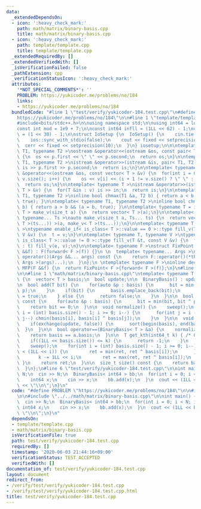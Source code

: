 ```yaml
---
data:
  _extendedDependsOn:
  - icon: ':heavy_check_mark:'
    path: math/matrix/binary-basis.cpp
    title: math/matrix/binary-basis.cpp
  - icon: ':heavy_check_mark:'
    path: template/template.cpp
    title: template/template.cpp
  _extendedRequiredBy: []
  _extendedVerifiedWith: []
  _isVerificationFailed: false
  _pathExtension: cpp
  _verificationStatusIcon: ':heavy_check_mark:'
  attributes:
    '*NOT_SPECIAL_COMMENTS*': ''
    PROBLEM: https://yukicoder.me/problems/no/184
    links:
    - https://yukicoder.me/problems/no/184
  bundledCode: "#line 1 \"test/verify/yukicoder-184.test.cpp\"\n#define PROBLEM \"\
    https://yukicoder.me/problems/no/184\"\n\n#line 1 \"template/template.cpp\"\n\
    #include<bits/stdc++.h>\n\nusing namespace std;\n\nusing int64 = long long;\n\
    const int mod = 1e9 + 7;\n\nconst int64 infll = (1LL << 62) - 1;\nconst int inf\
    \ = (1 << 30) - 1;\n\nstruct IoSetup {\n  IoSetup() {\n    cin.tie(nullptr);\n\
    \    ios::sync_with_stdio(false);\n    cout << fixed << setprecision(10);\n  \
    \  cerr << fixed << setprecision(10);\n  }\n} iosetup;\n\n\ntemplate< typename\
    \ T1, typename T2 >\nostream &operator<<(ostream &os, const pair< T1, T2 >& p)\
    \ {\n  os << p.first << \" \" << p.second;\n  return os;\n}\n\ntemplate< typename\
    \ T1, typename T2 >\nistream &operator>>(istream &is, pair< T1, T2 > &p) {\n \
    \ is >> p.first >> p.second;\n  return is;\n}\n\ntemplate< typename T >\nostream\
    \ &operator<<(ostream &os, const vector< T > &v) {\n  for(int i = 0; i < (int)\
    \ v.size(); i++) {\n    os << v[i] << (i + 1 != v.size() ? \" \" : \"\");\n  }\n\
    \  return os;\n}\n\ntemplate< typename T >\nistream &operator>>(istream &is, vector<\
    \ T > &v) {\n  for(T &in : v) is >> in;\n  return is;\n}\n\ntemplate< typename\
    \ T1, typename T2 >\ninline bool chmax(T1 &a, T2 b) { return a < b && (a = b,\
    \ true); }\n\ntemplate< typename T1, typename T2 >\ninline bool chmin(T1 &a, T2\
    \ b) { return a > b && (a = b, true); }\n\ntemplate< typename T = int64 >\nvector<\
    \ T > make_v(size_t a) {\n  return vector< T >(a);\n}\n\ntemplate< typename T,\
    \ typename... Ts >\nauto make_v(size_t a, Ts... ts) {\n  return vector< decltype(make_v<\
    \ T >(ts...)) >(a, make_v< T >(ts...));\n}\n\ntemplate< typename T, typename V\
    \ >\ntypename enable_if< is_class< T >::value == 0 >::type fill_v(T &t, const\
    \ V &v) {\n  t = v;\n}\n\ntemplate< typename T, typename V >\ntypename enable_if<\
    \ is_class< T >::value != 0 >::type fill_v(T &t, const V &v) {\n  for(auto &e\
    \ : t) fill_v(e, v);\n}\n\ntemplate< typename F >\nstruct FixPoint : F {\n  FixPoint(F\
    \ &&f) : F(forward< F >(f)) {}\n \n  template< typename... Args >\n  decltype(auto)\
    \ operator()(Args &&... args) const {\n    return F::operator()(*this, forward<\
    \ Args >(args)...);\n  }\n};\n \ntemplate< typename F >\ninline decltype(auto)\
    \ MFP(F &&f) {\n  return FixPoint< F >{forward< F >(f)};\n}\n#line 4 \"test/verify/yukicoder-184.test.cpp\"\
    \n\n#line 1 \"math/matrix/binary-basis.cpp\"\ntemplate< typename T >\nstruct BinaryBasis\
    \ {\n  vector< T > basis;\n  bool update;\n\n  BinaryBasis() : update(false) {}\n\
    \n  bool add(T bit) {\n    for(auto &p : basis) {\n      bit = min(bit, bit ^\
    \ p);\n    }\n    if(bit) {\n      basis.emplace_back(bit);\n      return update\
    \ = true;\n    } else {\n      return false;\n    }\n  }\n\n  bool check(T bit)\
    \ const {\n    for(auto &p : basis) {\n      bit = min(bit, bit ^ p);\n    }\n\
    \    return bit == 0;\n  }\n\n  void normalize() {\n    sweep();\n    for(int\
    \ i = (int) basis.size() - 1; i >= 0; i--) {\n      for(int j = i - 1; j >= 0;\
    \ j--) chmin(basis[i], basis[i] ^ basis[j]);\n    }\n  }\n\n  void sweep() {\n\
    \    if(exchange(update, false)) {\n      sort(begin(basis), end(basis));\n  \
    \  }\n  }\n\n  bool operator==(BinaryBasis< T > &a) {\n    normalize(), a.normalize();\n\
    \    return basis == a.basis;\n  }\n\n  T get_kth(int64_t k) { /* 0-indexed */\n\
    \    if((1LL << basis.size()) <= k) {\n      return -1;\n    }\n    T ret = T();\n\
    \    sweep();\n    for(int i = (int) basis.size() - 1; i >= 0; i--) {\n      if(k\
    \ < (1LL << i)) {\n        ret = min(ret, ret ^ basis[i]);\n      } else {\n \
    \       k -= 1LL << i;\n        ret = max(ret, ret ^ basis[i]);\n      }\n   \
    \ }\n    return ret;\n  }\n\n  size_t size() const {\n    return basis.size();\n\
    \  }\n};\n#line 6 \"test/verify/yukicoder-184.test.cpp\"\n\nint main() {\n  int\
    \ N;\n  cin >> N;\n  BinaryBasis< int64 > bb;\n  for(int i = 0; i < N; i++) {\n\
    \    int64 x;\n    cin >> x;\n    bb.add(x);\n  }\n  cout << (1LL << bb.size())\
    \ << \"\\n\";\n}\n"
  code: "#define PROBLEM \"https://yukicoder.me/problems/no/184\"\n\n#include \"../../template/template.cpp\"\
    \n\n#include \"../../math/matrix/binary-basis.cpp\"\n\nint main() {\n  int N;\n\
    \  cin >> N;\n  BinaryBasis< int64 > bb;\n  for(int i = 0; i < N; i++) {\n   \
    \ int64 x;\n    cin >> x;\n    bb.add(x);\n  }\n  cout << (1LL << bb.size()) <<\
    \ \"\\n\";\n}\n"
  dependsOn:
  - template/template.cpp
  - math/matrix/binary-basis.cpp
  isVerificationFile: true
  path: test/verify/yukicoder-184.test.cpp
  requiredBy: []
  timestamp: '2020-06-03 21:44:16+09:00'
  verificationStatus: TEST_ACCEPTED
  verifiedWith: []
documentation_of: test/verify/yukicoder-184.test.cpp
layout: document
redirect_from:
- /verify/test/verify/yukicoder-184.test.cpp
- /verify/test/verify/yukicoder-184.test.cpp.html
title: test/verify/yukicoder-184.test.cpp
---
```

